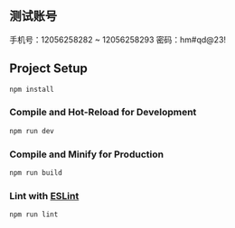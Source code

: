 ## 测试账号
手机号：12056258282 ~ 12056258293 
密码：hm#qd@23!
## Project Setup

```sh
npm install
```

### Compile and Hot-Reload for Development

```sh
npm run dev
```

### Compile and Minify for Production

```sh
npm run build
```

### Lint with [ESLint](https://eslint.org/)

```sh
npm run lint
```
